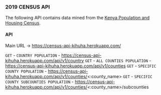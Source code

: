 ### 2019 CENSUS API
The following API contains data mined from the [Kenya Population and Housing Census](https://www.knbs.or.ke/?wpdmpro=2019-kenya-population-and-housing-census-volume-i-population-by-county-and-sub-county). 


#### API
Main URL -> https://census-api-kihuha.herokuapp.com/

`GET` - `COUNTRY POPULATION` - https://census-api-kihuha.herokuapp.com/api/v1/country
`GET` - `ALL COUNTIES POPULATION` - https://census-api-kihuha.herokuapp.com/api/v1/counties
`GET` - `SPECIFIC COUNTY POPULATION` - https://census-api-kihuha.herokuapp.com/api/v1/counties/<:county_name>
`GET` - `SPECIFIC COUNTY SUBCOUNTIES POPULATION` - https://census-api-kihuha.herokuapp.com/api/v1/counties/<:county_name>/subcounties


